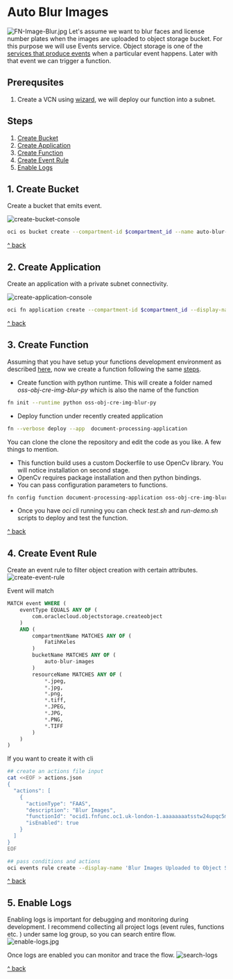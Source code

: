 # Auto Blur Images
![FN-Image-Blur.jpg](./resources/FN-Image-Blur.jpg)
Let's assume we want to blur faces and license number plates when the images are uploaded to object storage bucket. For this purpose we will use Events service. Object storage is one of the [services that produce events](https://docs.oracle.com/en-us/iaas/Content/Events/Reference/eventsproducers.htm) when a particular event happens. Later with that event we can trigger a function. 

## Prerequsites
1. Create a VCN using [wizard](https://docs.oracle.com/en-us/iaas/Content/Network/Tasks/quickstartnetworking.htm), we will deploy our function into a subnet. 

## Steps
1. [Create Bucket](#1-create-bucket)
2. [Create Application](#2-create-application)
3. [Create Function](#3-create-function)
4. [Create Event Rule](4-create-event-rule)
5. [Enable Logs](5-enable-logs)

##  1. Create Bucket
Create a bucket that emits event.

![create-bucket-console](./resources/create-bucket.JPG)

```bash 
oci os bucket create --compartment-id $compartment_id --name auto-blur-images --object-events-enabled true
```

[^ back](#steps)

## 2. Create Application 
Create an application with a private subnet connectivity. 

![create-application-console](./resources/create-application.JPG)

```bash
oci fn application create --compartment-id $compartment_id --display-name document-processing-application --subnet-ids '["ocid1.subnet.oc1.uk-london-1.aaaaaaaarsfbhp6r6wmgvjrt24344q999999999999999999999999999999"]'
```

[^ back](#steps)

## 3. Create Function
Assuming that you have setup your functions development environment as described [here](https://docs.oracle.com/en-us/iaas/Content/Functions/Tasks/functionsquickstartguidestop.htm), now we create a function following the same [steps](https://docs.oracle.com/en-us/iaas/Content/Functions/Tasks/functionscreatingfirst.htm). 

- Create function with python runtime. This will create a folder named *oss-obj-cre-img-blur-py* which is also the name of the function
```bash
fn init --runtime python oss-obj-cre-img-blur-py
```
- Deploy function under recently created application
```bash
fn --verbose deploy --app  document-processing-application
```

You can clone the clone the repository and edit the code as you like. A few things to mention.

- This function build uses a custom Dockerfile to use OpenCv library. You will notice installation on second stage.
- OpenCv requires package installation and then python bindings.
- You can pass configuration parameters to functions. 
```bash 
fn config function document-processing-application oss-obj-cre-img-blur-py log-level "DEBUG"
```
- Once you have *oci cli* running you can check *test.sh* and *run-demo.sh* scripts to deploy and test the function. 

[^ back](#steps)

## 4. Create Event Rule
Create an event rule to filter object creation with certain attributes. 
![create-event-rule](./resources/create-event-rule.JPG)

Event will match 
```sql
MATCH event WHERE (
    eventType EQUALS ANY OF (
        com.oraclecloud.objectstorage.createobject
    )
    AND (
        compartmentName MATCHES ANY OF (
            FatihKeles
        )
        bucketName MATCHES ANY OF (
            auto-blur-images
        )
        resourceName MATCHES ANY OF (
            *.jpeg,
            *.jpg,
            *.png,
            *.tiff,
            *.JPEG,
            *.JPG,
            *.PNG,
            *.TIFF
        )
    )
)
```

If you want to create it with cli
```bash 
## create an actions file input
cat <<EOF > actions.json
{
  "actions": [
    {
      "actionType": "FAAS",
      "description": "Blur Images",
      "functionId": "ocid1.fnfunc.oc1.uk-london-1.aaaaaaaatsstw24upqc5mmxdcjutidqbkzep4rdux56xeqhnk4lnaxuxf4nq",
      "isEnabled": true
    }
  ]
}
EOF

## pass conditions and actions
oci events rule create --display-name 'Blur Images Uploaded to Object Storage Bucket' --compartment-id $compartment_id --is-enabled true --condition '{"eventType":["com.oraclecloud.objectstorage.createobject"],"data":{"compartmentName":"FatihKeles","bucketName":"auto-blur-images","resourceName":["*.jpeg","*.jpg","*.png","*.tiff","*.JPEG","*.JPG","*.PNG","*.TIFF"]}}' --actions file://actions.json --wait-for-state=ACTIVE
```

[^ back](#steps)

## 5. Enable Logs 
Enabling logs is important for debugging and monitoring during development. I recommend collecting all project logs (event rules, functions etc. ) under same log group, so you can search entire flow.
![enable-logs.jpg](./resources/enable_logs.JPG)

Once logs are enabled you can monitor and trace the flow.
![search-logs](./resources/search-logs.JPG)

[^ back](#steps)

